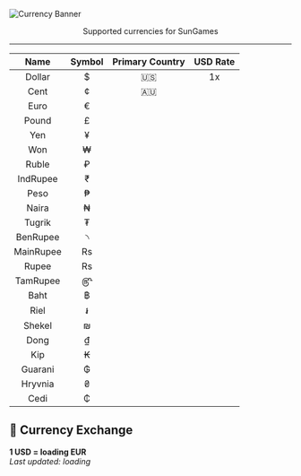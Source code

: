 <!-- Banner -->
![Currency Banner](https://github.com/user-attachments/assets/d9ca16da-be79-4a3e-a281-1a91ae6f50fd)
<div align="center">Supported currencies for SunGames</div>

---
<div align="center">

| Name | Symbol | Primary Country | USD Rate |
|:----:|:------:|:---------------:|:--------:|
| Dollar | $ | 🇺🇸 | 1x |
| Cent | ¢ | 🇦🇺
| Euro | € |
| Pound | £ |
| Yen | ¥ |
| Won | ₩ |
| Ruble | ₽ |
| IndRupee | ₹ |
| Peso | ₱ |
| Naira | ₦ |
| Tugrik | ₮ |
| BenRupee | ৲ |
| MainRupee | Rs |
| Rupee | Rs |
| TamRupee | ௹ |
| Baht | ฿ |
| Riel | ៛ |
| Shekel | ₪ |
| Dong | ₫ |
| Kip | ₭ |
| Guarani | ₲ |
| Hryvnia | ₴ |
| Cedi | ₵ |

</div>

## 💱 Currency Exchange

**1 USD = <!--RATE-->loading<!--END--> EUR**  
_Last updated: <!--DATE-->loading<!--ENDDATE-->_
